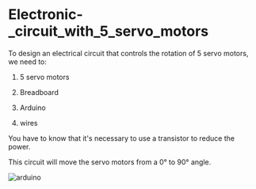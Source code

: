 # Electronic-_circuit_with_5_servo_motors

To design an electrical circuit that controls the rotation of 5 servo motors, we need to:

1) 5 servo motors

2) Breadboard

3) Arduino

4) wires

You have to know that it's necessary to use a transistor to reduce the power.

This circuit will move the servo motors from a 0° to 90° angle.


![arduino](https://user-images.githubusercontent.com/85819577/127754716-847f60c6-e131-47cb-b264-a1cf7cc93d8f.png)
